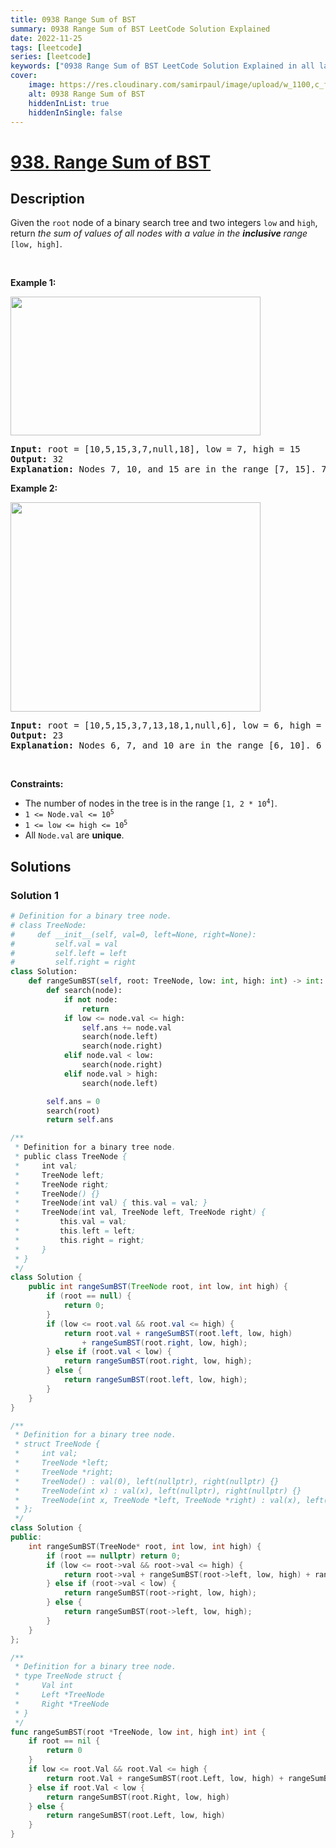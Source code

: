 ```yaml
---
title: 0938 Range Sum of BST
summary: 0938 Range Sum of BST LeetCode Solution Explained
date: 2022-11-25
tags: [leetcode]
series: [leetcode]
keywords: ["0938 Range Sum of BST LeetCode Solution Explained in all languages", "0938 Range Sum of BST", "LeetCode", "leetcode solution in Python3 C++ Java Go PHP Ruby Swift TypeScript Rust C# JavaScript C", "GeeksforGeeks", "InterviewBit", "Coding Ninjas", "HackerRank", "HackerEarth", "CodeChef", "TopCoder", "AlgoExpert", "freeCodeCamp", "Codeforces", "GitHub", "AtCoder", "Samir Paul"]
cover:
    image: https://res.cloudinary.com/samirpaul/image/upload/w_1100,c_fit,co_rgb:FFFFFF,l_text:Arial_75_bold:0938 Range Sum of BST - Solution Explained/problem-solving.webp
    alt: 0938 Range Sum of BST
    hiddenInList: true
    hiddenInSingle: false
---
```



# [938. Range Sum of BST](https://leetcode.com/problems/range-sum-of-bst)


## Description

<p>Given the <code>root</code> node of a binary search tree and two integers <code>low</code> and <code>high</code>, return <em>the sum of values of all nodes with a value in the <strong>inclusive</strong> range </em><code>[low, high]</code>.</p>

<p>&nbsp;</p>
<p><strong class="example">Example 1:</strong></p>
<img alt="" src="https://spcdn.pages.dev/leetcode/problems/0938.Range%20Sum%20of%20BST/images/bst1.jpg" style="width: 400px; height: 222px;" />
<pre>
<strong>Input:</strong> root = [10,5,15,3,7,null,18], low = 7, high = 15
<strong>Output:</strong> 32
<strong>Explanation:</strong> Nodes 7, 10, and 15 are in the range [7, 15]. 7 + 10 + 15 = 32.
</pre>

<p><strong class="example">Example 2:</strong></p>
<img alt="" src="https://spcdn.pages.dev/leetcode/problems/0938.Range%20Sum%20of%20BST/images/bst2.jpg" style="width: 400px; height: 335px;" />
<pre>
<strong>Input:</strong> root = [10,5,15,3,7,13,18,1,null,6], low = 6, high = 10
<strong>Output:</strong> 23
<strong>Explanation:</strong> Nodes 6, 7, and 10 are in the range [6, 10]. 6 + 7 + 10 = 23.
</pre>

<p>&nbsp;</p>
<p><strong>Constraints:</strong></p>

<ul>
	<li>The number of nodes in the tree is in the range <code>[1, 2 * 10<sup>4</sup>]</code>.</li>
	<li><code>1 &lt;= Node.val &lt;= 10<sup>5</sup></code></li>
	<li><code>1 &lt;= low &lt;= high &lt;= 10<sup>5</sup></code></li>
	<li>All <code>Node.val</code> are <strong>unique</strong>.</li>
</ul>

## Solutions

### Solution 1

<!-- tabs:start -->

```python
# Definition for a binary tree node.
# class TreeNode:
#     def __init__(self, val=0, left=None, right=None):
#         self.val = val
#         self.left = left
#         self.right = right
class Solution:
    def rangeSumBST(self, root: TreeNode, low: int, high: int) -> int:
        def search(node):
            if not node:
                return
            if low <= node.val <= high:
                self.ans += node.val
                search(node.left)
                search(node.right)
            elif node.val < low:
                search(node.right)
            elif node.val > high:
                search(node.left)

        self.ans = 0
        search(root)
        return self.ans
```

```java
/**
 * Definition for a binary tree node.
 * public class TreeNode {
 *     int val;
 *     TreeNode left;
 *     TreeNode right;
 *     TreeNode() {}
 *     TreeNode(int val) { this.val = val; }
 *     TreeNode(int val, TreeNode left, TreeNode right) {
 *         this.val = val;
 *         this.left = left;
 *         this.right = right;
 *     }
 * }
 */
class Solution {
    public int rangeSumBST(TreeNode root, int low, int high) {
        if (root == null) {
            return 0;
        }
        if (low <= root.val && root.val <= high) {
            return root.val + rangeSumBST(root.left, low, high)
                + rangeSumBST(root.right, low, high);
        } else if (root.val < low) {
            return rangeSumBST(root.right, low, high);
        } else {
            return rangeSumBST(root.left, low, high);
        }
    }
}
```

```cpp
/**
 * Definition for a binary tree node.
 * struct TreeNode {
 *     int val;
 *     TreeNode *left;
 *     TreeNode *right;
 *     TreeNode() : val(0), left(nullptr), right(nullptr) {}
 *     TreeNode(int x) : val(x), left(nullptr), right(nullptr) {}
 *     TreeNode(int x, TreeNode *left, TreeNode *right) : val(x), left(left), right(right) {}
 * };
 */
class Solution {
public:
    int rangeSumBST(TreeNode* root, int low, int high) {
        if (root == nullptr) return 0;
        if (low <= root->val && root->val <= high) {
            return root->val + rangeSumBST(root->left, low, high) + rangeSumBST(root->right, low, high);
        } else if (root->val < low) {
            return rangeSumBST(root->right, low, high);
        } else {
            return rangeSumBST(root->left, low, high);
        }
    }
};
```

```go
/**
 * Definition for a binary tree node.
 * type TreeNode struct {
 *     Val int
 *     Left *TreeNode
 *     Right *TreeNode
 * }
 */
func rangeSumBST(root *TreeNode, low int, high int) int {
	if root == nil {
		return 0
	}
	if low <= root.Val && root.Val <= high {
		return root.Val + rangeSumBST(root.Left, low, high) + rangeSumBST(root.Right, low, high)
	} else if root.Val < low {
		return rangeSumBST(root.Right, low, high)
	} else {
		return rangeSumBST(root.Left, low, high)
	}
}
```

<!-- tabs:end -->

<!-- end -->
